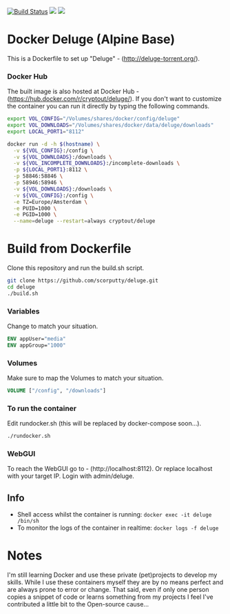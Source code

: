 [![Build Status](https://travis-ci.org/scorputty/deluge.svg?branch=master)](https://travis-ci.org/scorputty/deluge) [![](https://images.microbadger.com/badges/image/cryptout/deluge.svg)](https://microbadger.com/images/cryptout/deluge "Get your own image badge on microbadger.com") [![](https://images.microbadger.com/badges/version/cryptout/deluge.svg)](https://microbadger.com/images/cryptout/deluge "Get your own version badge on microbadger.com")

# Docker Deluge (Alpine Base)

This is a Dockerfile to set up "Deluge" - (http://deluge-torrent.org/).

### Docker Hub
The built image is also hosted at Docker Hub - (https://hub.docker.com/r/cryptout/deluge/).
If you don't want to customize the container you can run it directly by typing the following commands.
```sh
export VOL_CONFIG="/Volumes/shares/docker/config/deluge"
export VOL_DOWNLOADS="/Volumes/shares/docker/data/deluge/downloads"
export LOCAL_PORT1="8112"

docker run -d -h $(hostname) \
  -v ${VOL_CONFIG}:/config \
  -v ${VOL_DOWNLOADS}:/downloads \
  -v ${VOL_INCOMPLETE_DOWNLOADS}:/incomplete-downloads \
  -p ${LOCAL_PORT1}:8112 \
  -p 58846:58846 \
  -p 58946:58946 \
  -v ${VOL_DOWNLOADS}:/downloads \
  -v ${VOL_CONFIG}:/config \
  -e TZ=Europe/Amsterdam \
  -e PUID=1000 \
  -e PGID=1000 \
  --name=deluge --restart=always cryptout/deluge
```

# Build from Dockerfile
Clone this repository and run the build.sh script.
```sh
git clone https://github.com/scorputty/deluge.git
cd deluge
./build.sh
```

### Variables
Change to match your situation.
```Dockerfile
ENV appUser="media"
ENV appGroup="1000"
```

### Volumes
Make sure to map the Volumes to match your situation.
```Dockerfile
VOLUME ["/config", "/downloads"]
```

### To run the container
Edit rundocker.sh (this will be replaced by docker-compose soon...).
```sh
./rundocker.sh
```

### WebGUI
To reach the WebGUI go to - (http://localhost:8112).
Or replace localhost with your target IP. Login with admin/deluge.

## Info
* Shell access whilst the container is running: `docker exec -it deluge /bin/sh`
* To monitor the logs of the container in realtime: `docker logs -f deluge`

# Notes
I'm still learning Docker and use these private (pet)projects to develop my skills.
While I use these containers myself they are by no means perfect and are always prone to error or change.
That said, even if only one person copies a snippet of code or learns something from my projects I feel I've contributed a little bit to the Open-source cause...
